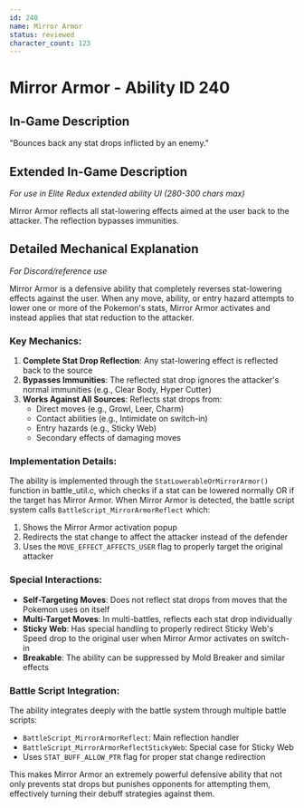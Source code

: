 ```yaml
---
id: 240
name: Mirror Armor
status: reviewed
character_count: 123
---
```


# Mirror Armor - Ability ID 240

## In-Game Description
"Bounces back any stat drops inflicted by an enemy."

## Extended In-Game Description
*For use in Elite Redux extended ability UI (280-300 chars max)*

Mirror Armor reflects all stat-lowering effects aimed at the user back to the attacker. The reflection bypasses immunities.

## Detailed Mechanical Explanation
*For Discord/reference use*

Mirror Armor is a defensive ability that completely reverses stat-lowering effects against the user. When any move, ability, or entry hazard attempts to lower one or more of the Pokemon's stats, Mirror Armor activates and instead applies that stat reduction to the attacker.

### Key Mechanics:

1. **Complete Stat Drop Reflection**: Any stat-lowering effect is reflected back to the source
2. **Bypasses Immunities**: The reflected stat drop ignores the attacker's normal immunities (e.g., Clear Body, Hyper Cutter)
3. **Works Against All Sources**: Reflects stat drops from:
   - Direct moves (e.g., Growl, Leer, Charm)
   - Contact abilities (e.g., Intimidate on switch-in)
   - Entry hazards (e.g., Sticky Web)
   - Secondary effects of damaging moves

### Implementation Details:

The ability is implemented through the `StatLowerableOrMirrorArmor()` function in battle_util.c, which checks if a stat can be lowered normally OR if the target has Mirror Armor. When Mirror Armor is detected, the battle script system calls `BattleScript_MirrorArmorReflect` which:

1. Shows the Mirror Armor activation popup
2. Redirects the stat change to affect the attacker instead of the defender
3. Uses the `MOVE_EFFECT_AFFECTS_USER` flag to properly target the original attacker

### Special Interactions:

- **Self-Targeting Moves**: Does not reflect stat drops from moves that the Pokemon uses on itself
- **Multi-Target Moves**: In multi-battles, reflects each stat drop individually
- **Sticky Web**: Has special handling to properly redirect Sticky Web's Speed drop to the original user when Mirror Armor activates on switch-in
- **Breakable**: The ability can be suppressed by Mold Breaker and similar effects

### Battle Script Integration:

The ability integrates deeply with the battle system through multiple battle scripts:
- `BattleScript_MirrorArmorReflect`: Main reflection handler
- `BattleScript_MirrorArmorReflectStickyWeb`: Special case for Sticky Web
- Uses `STAT_BUFF_ALLOW_PTR` flag for proper stat change redirection

This makes Mirror Armor an extremely powerful defensive ability that not only prevents stat drops but punishes opponents for attempting them, effectively turning their debuff strategies against them.